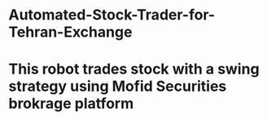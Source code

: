 # Automated-Stock-Trader-for-Tehran-Exchange
# This robot trades stock with a swing strategy using Mofid Securities brokrage platform
